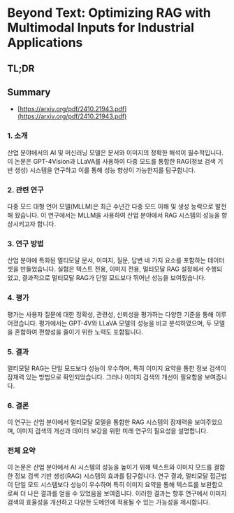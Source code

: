 # Beyond Text: Optimizing RAG with Multimodal Inputs for Industrial Applications
## TL;DR
## Summary
- [https://arxiv.org/pdf/2410.21943.pdf](https://arxiv.org/pdf/2410.21943.pdf)

### 1. 소개
산업 분야에서의 AI 및 머신러닝 모델은 문서와 이미지의 정확한 해석이 필수적입니다. 이 논문은 GPT-4Vision과 LLaVA를 사용하여 다중 모드를 통합한 RAG(정보 검색 기반 생성) 시스템을 연구하고 이를 통해 성능 향상이 가능한지를 탐구합니다.

### 2. 관련 연구
다중 모드 대형 언어 모델(MLLM)은 최근 수년간 다중 모드 이해 및 생성 능력으로 발전해 왔습니다. 이 연구에서는 MLLM을 사용하여 산업 분야에서 RAG 시스템의 성능을 향상시키고자 합니다.

### 3. 연구 방법
산업 분야에 특화된 멀티모달 문서, 이미지, 질문, 답변 네 가지 요소를 포함하는 데이터셋을 만들었습니다. 실험은 텍스트 전용, 이미지 전용, 멀티모달 RAG 설정에서 수행되었고, 결과적으로 멀티모달 RAG가 단일 모드보다 뛰어난 성능을 보여줬습니다.

### 4. 평가
평가는 사용자 질문에 대한 정확성, 관련성, 신뢰성을 평가하는 다양한 기준을 통해 이루어졌습니다. 평가에서는 GPT-4V와 LLaVA 모델의 성능을 비교 분석하였으며, 두 모델을 혼합하여 편향성을 줄이기 위한 노력도 포함됩니다.

### 5. 결과
멀티모달 RAG는 단일 모드보다 성능이 우수하며, 특히 이미지 요약을 통한 정보 검색이 잠재력 있는 방법으로 확인되었습니다. 그러나 이미지 검색의 개선이 필요함을 보여줍니다.

### 6. 결론
이 연구는 산업 분야에서 멀티모달 모델을 통합한 RAG 시스템의 잠재력을 보여주었으며, 이미지 검색의 개선과 데이터 보강을 위한 미래 연구의 필요성을 설명합니다.

### 전체 요약
이 논문은 산업 분야에서 AI 시스템의 성능을 높이기 위해 텍스트와 이미지 모드를 결합한 정보 검색 기반 생성(RAG) 시스템의 효과를 탐구합니다. 연구 결과, 멀티모달 접근법이 단일 모드 시스템보다 성능이 우수하며 특히 이미지 요약을 통해 텍스트를 보완함으로써 더 나은 결과를 얻을 수 있었음을 보여줍니다. 이러한 결과는 향후 연구에서 이미지 검색의 효율성을 개선하고 다양한 도메인에 적용될 수 있는 가능성을 제시합니다.